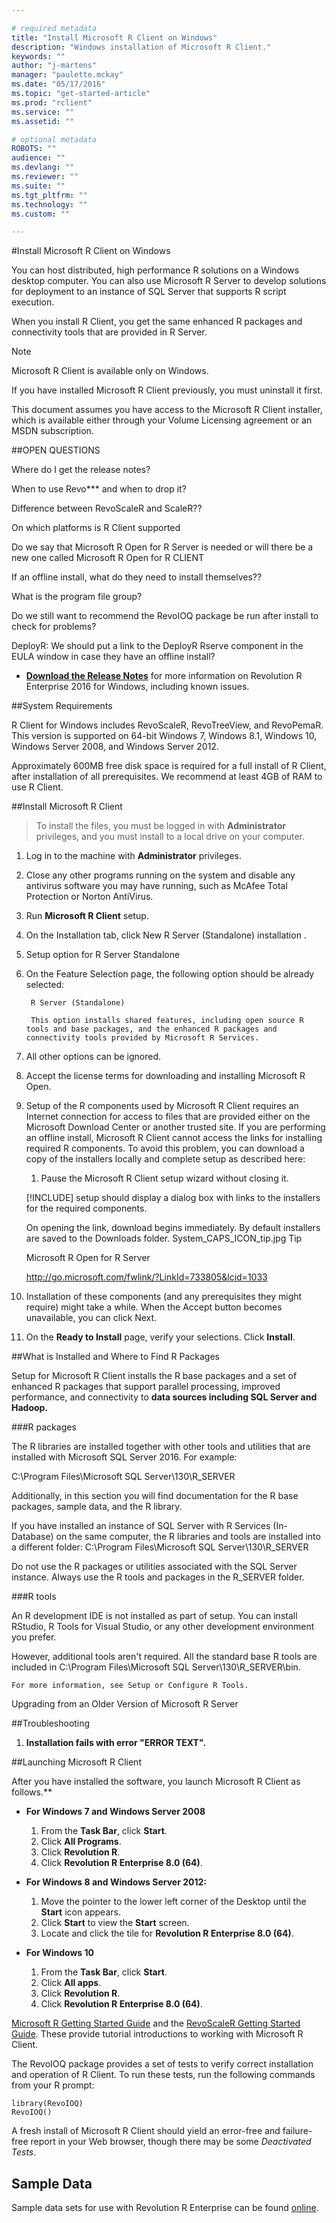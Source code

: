 ```yaml
---

# required metadata
title: "Install Microsoft R Client on Windows"
description: "Windows installation of Microsoft R Client."
keywords: ""
author: "j-martens"
manager: "paulette.mckay"
ms.date: "05/17/2016"
ms.topic: "get-started-article"
ms.prod: "rclient"
ms.service: ""
ms.assetid: ""

# optional metadata
ROBOTS: ""
audience: ""
ms.devlang: ""
ms.reviewer: ""
ms.suite: ""
ms.tgt_pltfrm: ""
ms.technology: ""
ms.custom: ""

---
```


#Install Microsoft R Client on Windows

You can host distributed, high performance R solutions on a Windows desktop computer. You can also use Microsoft R Server to develop solutions for deployment to an instance of SQL Server that supports R script execution.

When you install R Client, you get the same enhanced R packages and connectivity tools that are provided in R Server.

>[!NOTE]
>Microsoft R Client is available only on Windows.
>
>If you have installed Microsoft R Client previously, you must uninstall it first. 

This document assumes you have access to the Microsoft R Client installer, which is available either through your Volume Licensing agreement or an MSDN subscription.

##OPEN QUESTIONS

Where do I get the release notes?

When to use Revo*** and when to drop it?

Difference between RevoScaleR and ScaleR??

On which platforms is R Client supported 

Do we say that Microsoft R Open for R Server is needed or will there be a new one called Microsoft R Open for R CLIENT

If an offline install, what do they need to install themselves??

What is the program file group?

Do we still want to recommend the RevoIOQ package be run after install to check for problems?

DeployR: We should put a link to the DeployR Rserve component in the EULA window in case they have an offline install?


- [**Download the Release Notes**](http://packages.revolutionanalytics.com/doc/8.0.0/README_RevoEnt_Windows_8.0.0.pdf) for more information on Revolution R Enterprise 2016 for Windows, including known issues.

##System Requirements

R Client for Windows includes RevoScaleR, RevoTreeView, and RevoPemaR. This version is supported on 64-bit Windows 7, Windows 8.1, Windows 10, Windows Server 2008, and Windows Server 2012.

Approximately 600MB free disk space is required for a full install of R Client, after installation of all prerequisites. We recommend at least 4GB of RAM to use R Client.

##Install Microsoft R Client

> To install the files, you must be logged in with **Administrator** privileges, and you must install to a local drive on your computer. 

1. Log in to the machine with **Administrator** privileges.

1. Close any other programs running on the system and disable any antivirus software you may have running, such as McAfee Total Protection or Norton AntiVirus.

1. Run **Microsoft R Client** setup.

1. On the Installation tab, click New R Server (Standalone) installation .

1. Setup option for R Server Standalone

1. On the Feature Selection page, the following option should be already selected:

        R Server (Standalone)

        This option installs shared features, including open source R tools and base packages, and the enhanced R packages and connectivity tools provided by Microsoft R Services.

1. All other options can be ignored.

1. Accept the license terms for downloading and installing Microsoft R Open.

1. Setup of the R components used by Microsoft R Client requires an Internet connection for access to files that are provided either on the Microsoft Download Center or another trusted site. If you are performing an offline install, Microsoft R Client cannot access the links for installing required R components. To avoid this problem, you can download a copy of the installers locally and complete setup as described here:

   1. Pause the Microsoft R Client setup wizard without closing it.

    [!INCLUDE] setup should display a dialog box with links to the installers for the required components.

    On opening the link, download begins immediately. By default installers are saved to the Downloads folder.
    System_CAPS_ICON_tip.jpg Tip

    Microsoft R Open for R Server

    http://go.microsoft.com/fwlink/?LinkId=733805&lcid=1033

1. Installation of these components (and any prerequisites they might require) might take a while. When the Accept button becomes unavailable, you can click Next.

1. On the **Ready to Install** page, verify your selections. Click **Install**.


##What is Installed and Where to Find R Packages

Setup for Microsoft R Client installs the R base packages and a set of enhanced R packages that support parallel processing, improved performance, and connectivity to **data sources including SQL Server and Hadoop.**

###R packages

The R libraries are installed together with other tools and utilities that are installed with Microsoft SQL Server 2016. For example:

C:\Program Files\Microsoft SQL Server\130\R_SERVER

Additionally, in this section you will find documentation for the R base packages, sample data, and the R library.

If you have installed an instance of SQL Server with R Services (In-Database) on the same computer, the R libraries and tools are installed into a different folder: C:\Program Files\Microsoft SQL Server\130\R_SERVER

Do not use the R packages or utilities associated with the SQL Server instance. Always use the R tools and packages in the R_SERVER folder.

###R tools

An R development IDE is not installed as part of setup. You can install RStudio, R Tools for Visual Studio, or any other development environment you prefer.

However, additional tools aren't required. All the standard base R tools are included in C:\Program Files\Microsoft SQL Server\130\R_SERVER\bin.

    For more information, see Setup or Configure R Tools.

Upgrading from an Older Version of Microsoft R Server


##Troubleshooting

1. **Installation fails with error "ERROR TEXT".**


##Launching Microsoft R Client

After you have installed the software, you launch Microsoft R Client as follows.**

+ **For Windows 7 and Windows Server 2008**

  1. From the **Task Bar**, click **Start**.
  1. Click **All Programs**.
  1. Click **Revolution R**.
  1. Click **Revolution R Enterprise 8.0 (64)**.

+ **For Windows 8 and Windows Server 2012:**

  1. Move the pointer to the lower left corner of the Desktop until the **Start** icon appears.
  1. Click **Start** to view the **Start** screen.
  1. Locate and click the tile for **Revolution R Enterprise 8.0 (64)**.

+ **For Windows 10**

  1. From the **Task Bar**, click **Start**.
  1. Click **All apps**.
  1. Click **Revolution R**.
  1. Click **Revolution R Enterprise 8.0 (64)**.


[Microsoft R Getting Started Guide](microsoft-r-getting-started.md) and the [RevoScaleR Getting Started Guide](scaler-getting-started.md). These provide tutorial introductions to working with Microsoft R Client.

The RevoIOQ package provides a set of tests to verify correct installation and operation of R Client. To run these tests, run the following commands from your R prompt:

	library(RevoIOQ)
	RevoIOQ()

A fresh install of Microsoft R Client should yield an error-free and failure-free report in your Web browser, though there may be some _Deactivated Tests_.

## Sample Data

Sample data sets for use with Revolution R Enterprise can be found [online](http://go.microsoft.com/fwlink/?LinkID=698896&clcid=0x409).